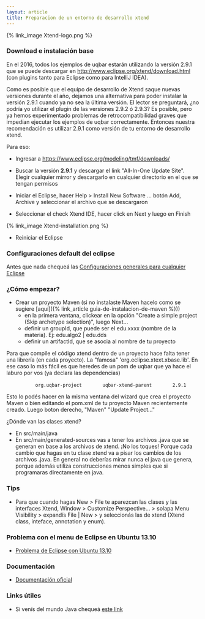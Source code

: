 ```yaml
---
layout: article
title: Preparacion de un entorno de desarrollo xtend
---
```


{% link_image Xtend-logo.png %}

### Download e instalación base

En el 2016, todos los ejemplos de uqbar estarán utilizando la versión 2.9.1 que se puede descargar en <http://www.eclipse.org/xtend/download.html> (con plugins tanto para Eclipse como para IntelliJ IDEA).

Como es posible que el equipo de desarrollo de Xtend saque nuevas versiones durante el año, dejamos una alternativa para poder instalar la versión 2.9.1 cuando ya no sea la última versión. El lector se preguntará, ¿no podría yo utilizar el plugin de las versiones 2.9.2 ó 2.9.3? Es posible, pero ya hemos experimentado problemas de retrocompatibilidad graves que impedían ejecutar los ejemplos de uqbar correctamente. Entonces nuestra recomendación es utilizar 2.9.1 como versión de tu entorno de desarrollo xtend.

Para eso:

-   Ingresar a <https://www.eclipse.org/modeling/tmf/downloads/>

<!-- -->

-   Buscar la versión **2.9.1** y descargar el link "All-In-One Update Site". Elegir cualquier mirror y descargarlo en cualquier directorio en el que se tengan permisos

<!-- -->

-   Iniciar el Eclipse, hacer Help &gt; Install New Software ... botón Add, Archive y seleccionar el archivo que se descargaron

<!-- -->

-   Seleccionar el check Xtend IDE, hacer click en Next y luego en Finish

{% link_image Xtend-installation.png %}

-   Reiniciar el Eclipse

### Configuraciones default del eclipse

Antes que nada chequeá las [Configuraciones generales para cualquier Eclipse](configuraciones-generales-para-cualquier-eclipse.html)

### ¿Cómo empezar?

-   Crear un proyecto Maven (si no instalaste Maven hacelo como se sugiere [aquí]({% link_article guia-de-instalacion-de-maven %}))
    -   en la primera ventana, clickear en la opción "Create a simple project (Skip archetype selection)", luego Next...
    -   definir un groupId, que puede ser el edu.xxxx (nombre de la materia). Ej: edu.algo2 | edu.dds
    -   definir un artifactId, que se asocia al nombre de tu proyecto

Para que compile el código xtend dentro de un proyecto hace falta tener una librería (en cada proyecto). La "famosa" 'org.eclipse.xtext.xbase.lib'. En ese caso lo más fácil es que heredes de un pom de uqbar que ya hace el laburo por vos (ya declara las dependencias)

`   `<parent>
`       `<groupId>`org.uqbar-project`</groupId>
`       `<artifactId>`uqbar-xtend-parent`</artifactId>
`       `<version>`2.9.1`</version>
`   `</parent>

Esto lo podés hacer en la misma ventana del wizard que crea el proyecto Maven o bien editando el pom.xml de tu proyecto Maven recientemente creado. Luego boton derecho, "Maven" "Update Project..."

¿Dónde van las clases xtend?

-   En src/main/java
-   En src/main/generated-sources vas a tener los archivos .java que se generan en base a los archivos de xtend. ¡No los toques! Porque cada cambio que hagas en tu clase xtend va a pisar los cambios de los archivos .java. En general no deberías mirar nunca el java que genera, porque además utiliza construcciones menos simples que si programaras directamente en java.

### Tips

-   Para que cuando hagas New &gt; File te aparezcan las clases y las interfaces Xtend, Window &gt; Customize Perspective... &gt; solapa Menu Visibility &gt; expandís File | New &gt; y seleccionás las de xtend (Xtend class, inteface, annotation y enum).

### Problema con el menu de Eclipse en Ubuntu 13.10

-   [Problema de Eclipse con Ubuntu 13.10](http://uqbar-wiki.org/index.php?title=Problema_de_Eclipse_con_Ubuntu_13.10)

### Documentación

-   [Documentación oficial](http://www.eclipse.org/xtend/documentation.html)

### Links útiles

-   Si venís del mundo Java chequeá [este link](http://jnario.org/org/jnario/jnario/documentation/20FactsAboutXtendSpec.html)

